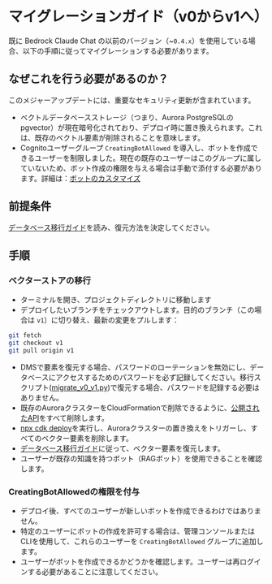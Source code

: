 # マイグレーションガイド（v0からv1へ）

既に Bedrock Claude Chat の以前のバージョン（~`0.4.x`）を使用している場合、以下の手順に従ってマイグレーションする必要があります。

## なぜこれを行う必要があるのか？

このメジャーアップデートには、重要なセキュリティ更新が含まれています。

- ベクトルデータベースストレージ（つまり、Aurora PostgreSQLのpgvector）が現在暗号化されており、デプロイ時に置き換えられます。これは、既存のベクトル要素が削除されることを意味します。
- Cognitoユーザーグループ `CreatingBotAllowed` を導入し、ボットを作成できるユーザーを制限しました。現在の既存のユーザーはこのグループに属していないため、ボット作成の権限を与える場合は手動で添付する必要があります。詳細は：[ボットのカスタマイズ](../../README.md#bot-personalization)

## 前提条件

[データベース移行ガイド](./DATABASE_MIGRATION_fr-FR_ja-JP.md)を読み、復元方法を決定してください。

## 手順

### ベクターストアの移行

- ターミナルを開き、プロジェクトディレクトリに移動します
- デプロイしたいブランチをチェックアウトします。目的のブランチ（この場合は `v1`）に切り替え、最新の変更をプルします：

```sh
git fetch
git checkout v1
git pull origin v1
```

- DMSで要素を復元する場合、パスワードのローテーションを無効にし、データベースにアクセスするためのパスワードを必ず記録してください。移行スクリプト([migrate_v0_v1.py](./migrate_v0_v1.py))で復元する場合、パスワードを記録する必要はありません。
- 既存のAuroraクラスターをCloudFormationで削除できるように、[公開されたAPI](../PUBLISH_API_fr-FR_ja-JP.md)をすべて削除します。
- [npx cdk deploy](../README.md#deploy-using-cdk)を実行し、Auroraクラスターの置き換えをトリガーし、すべてのベクター要素を削除します。
- [データベース移行ガイド](./DATABASE_MIGRATION_fr-FR_ja-JP.md)に従って、ベクター要素を復元します。
- ユーザーが既存の知識を持つボット（RAGボット）を使用できることを確認します。

### CreatingBotAllowedの権限を付与

- デプロイ後、すべてのユーザーが新しいボットを作成できるわけではありません。
- 特定のユーザーにボットの作成を許可する場合は、管理コンソールまたはCLIを使用して、これらのユーザーを `CreatingBotAllowed` グループに追加します。
- ユーザーがボットを作成できるかどうかを確認します。ユーザーは再ログインする必要があることに注意してください。